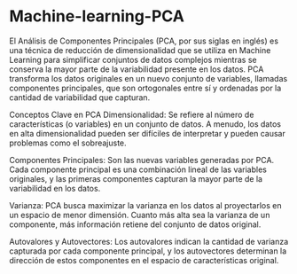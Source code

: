 # Machine-learning-PCA
El Análisis de Componentes Principales (PCA, por sus siglas en inglés) es una técnica de reducción de dimensionalidad que se utiliza en Machine Learning para simplificar conjuntos de datos complejos mientras se conserva la mayor parte de la variabilidad presente en los datos. PCA transforma los datos originales en un nuevo conjunto de variables, llamadas componentes principales, que son ortogonales entre sí y ordenadas por la cantidad de variabilidad que capturan.

Conceptos Clave en PCA
Dimensionalidad: Se refiere al número de características (o variables) en un conjunto de datos. A menudo, los datos en alta dimensionalidad pueden ser difíciles de interpretar y pueden causar problemas como el sobreajuste.

Componentes Principales: Son las nuevas variables generadas por PCA. Cada componente principal es una combinación lineal de las variables originales, y las primeras componentes capturan la mayor parte de la variabilidad en los datos.

Varianza: PCA busca maximizar la varianza en los datos al proyectarlos en un espacio de menor dimensión. Cuanto más alta sea la varianza de un componente, más información retiene del conjunto de datos original.

Autovalores y Autovectores: Los autovalores indican la cantidad de varianza capturada por cada componente principal, y los autovectores determinan la dirección de estos componentes en el espacio de características original.
